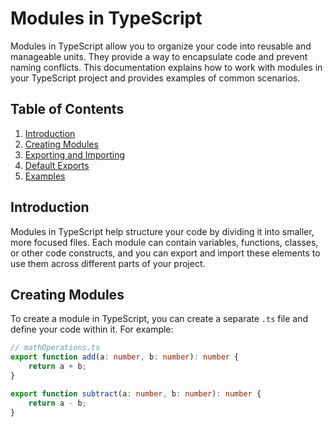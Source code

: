 # Modules in TypeScript

Modules in TypeScript allow you to organize your code into reusable and manageable units. They provide a way to encapsulate code and prevent naming conflicts. This documentation explains how to work with modules in your TypeScript project and provides examples of common scenarios.

## Table of Contents

1. [Introduction](#introduction)
2. [Creating Modules](#creating-modules)
3. [Exporting and Importing](#exporting-and-importing)
4. [Default Exports](#default-exports)
5. [Examples](#examples)

## Introduction

Modules in TypeScript help structure your code by dividing it into smaller, more focused files. Each module can contain variables, functions, classes, or other code constructs, and you can export and import these elements to use them across different parts of your project.

## Creating Modules

To create a module in TypeScript, you can create a separate `.ts` file and define your code within it. For example:

```typescript
// mathOperations.ts
export function add(a: number, b: number): number {
    return a + b;
}

export function subtract(a: number, b: number): number {
    return a - b;
}
```
